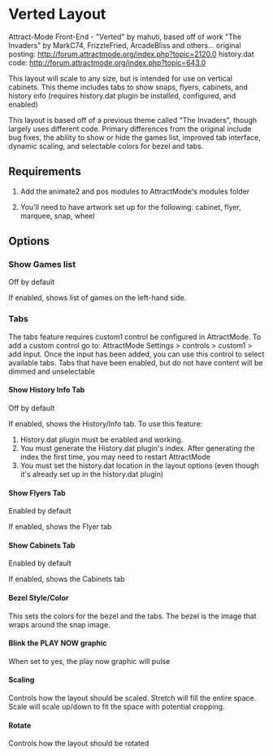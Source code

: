 # Verted Layout

Attract-Mode Front-End - "Verted" by mahuti, based off of work "The Invaders" by MarkC74, FrizzleFried, ArcadeBliss and others...
original posting: http://forum.attractmode.org/index.php?topic=2120.0
history.dat code: http://forum.attractmode.org/index.php?topic=643.0

This layout will scale to any size, but is intended for use on vertical cabinets. This theme includes tabs to show snaps, flyers, cabinets, and history info (requires history.dat plugin be installed, configured, and enabled)

This layout is based off of a previous theme called "The Invaders", though largely uses different code. Primary differences from the original include bug fixes, the ability to show or hide the games list, improved tab interface, dynamic scaling, and selectable colors for bezel and tabs. 
## Requirements

1. Add the animate2 and pos modules to AttractMode's modules folder

2. You'll need to have artwork set up for the following: cabinet, flyer, marquee, snap, wheel

## Options

### Show Games list
Off by default

If enabled, shows list of games on the left-hand side.

### Tabs
The tabs feature requires custom1 control be configured in AttractMode. To add a custom control go to: AttractMode Settings > controls > custom1 > add input. Once the input has been added, you can use this control to select available tabs. Tabs that have been enabled, but do not have content will be dimmed and unselectable

#### Show History Info Tab
Off by default

If enabled, shows the History/Info tab. To use this feature: 

1. History.dat plugin must be enabled and working. 
2. You must generate the History.dat plugin's index. After generating the index the first time, you may need to restart AttractMode
3. You must set the history.dat location in the layout options (even though it's already set up in the history.dat plugin)
 
#### Show Flyers Tab
Enabled by default

If enabled, shows the Flyer tab

#### Show Cabinets Tab
Enabled by default

If enabled, shows the Cabinets tab

#### Bezel Style/Color
This sets the colors for the bezel and the tabs. The bezel is the image that wraps around the snap image. 

#### Blink the PLAY NOW graphic
When set to yes, the play now graphic will pulse

#### Scaling
Controls how the layout should be scaled. Stretch will fill the entire space. Scale will scale up/down to fit the space with potential cropping. 

#### Rotate
Controls how the layout should be rotated
  